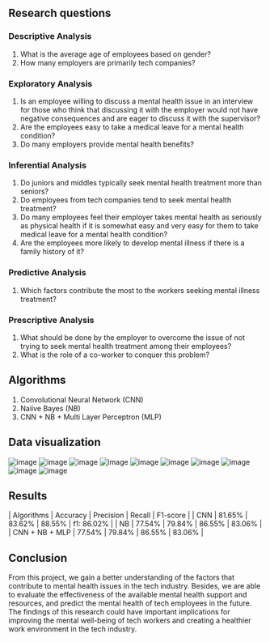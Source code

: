 ## Research questions
### Descriptive Analysis
1. What is the average age of employees based on gender?
2. How many employers are primarily tech companies?
### Exploratory Analysis
1. Is an employee willing to discuss a mental health issue in an interview for those who think that discussing it with the employer would not have negative consequences and are eager to discuss it with the supervisor?
2. Are the employees easy to take a medical leave for a mental health condition?
3. Do many employers provide mental health benefits?
### Inferential Analysis
1. Do juniors and middles typically seek mental health treatment more than seniors?
2. Do employees from tech companies tend to seek mental health treatment?
3. Do many employees feel their employer takes mental health as seriously as physical health if it is somewhat easy and very easy for them to take medical leave for a mental health condition?
4. Are the employees more likely to develop mental illness if there is a family history of it?
### Predictive Analysis
1. Which factors contribute the most to the workers seeking mental illness treatment?
### Prescriptive Analysis
1. What should be done by the employer to overcome the issue of not trying to seek mental health treatment among their employees?
2. What is the role of a co-worker to conquer this problem?
## Algorithms
1. Convolutional Neural Network (CNN)
2. Naiive Bayes (NB)
3. CNN + NB + Multi Layer Perceptron (MLP)
   
## Data visualization
![image](https://github.com/deelaaa/Data-Science-Project/assets/129021858/8d513cc3-04f2-46dc-85cc-3527f2a3a93a)
![image](https://github.com/deelaaa/Data-Science-Project/assets/129021858/533789c8-9a5c-41d2-aa39-de9c95e4096c)
![image](https://github.com/deelaaa/Data-Science-Project/assets/129021858/0970c3ee-f0f1-4712-af32-7dc963f72252)
![image](https://github.com/deelaaa/Data-Science-Project/assets/129021858/86c26e80-a148-445c-9312-1dc4ca5e4e0c)
![image](https://github.com/deelaaa/Data-Science-Project/assets/129021858/2a07eb00-824b-45a3-a335-63bf03a2828c)
![image](https://github.com/deelaaa/Data-Science-Project/assets/129021858/6fde1153-5dce-4c3c-a7f6-d3f7a76da283)
![image](https://github.com/deelaaa/Data-Science-Project/assets/129021858/a781ce4e-f31e-4b66-aefb-b2d20110b986)
![image](https://github.com/deelaaa/Data-Science-Project/assets/129021858/d1afc36c-5e61-4f1e-86e5-dacdfdf969d9)
![image](https://github.com/deelaaa/Data-Science-Project/assets/129021858/871114e6-3013-4a89-bdee-3b4869dd8aa4)
![image](https://github.com/deelaaa/Data-Science-Project/assets/129021858/80f3b2a7-cee0-4f44-a353-c8422f20e15c)

## Results
| Algorithms | Accuracy | Precision | Recall | F1-score |
   | CNN | 81.65% | 83.62% | 88.55% | f1: 86.02% |
   | NB | 77.54% | 79.84% | 86.55% | 83.06% |
   | CNN + NB + MLP | 77.54% | 79.84% | 86.55% | 83.06% |
   
## Conclusion
From this project, we gain a better understanding of the factors that contribute to mental health issues in the tech industry. Besides, we are able to evaluate the effectiveness of the available mental health support and resources, and predict the mental health of tech employees in the future. The findings of this research could have important implications for improving the mental well-being of tech workers and creating a healthier work environment in the tech industry.


